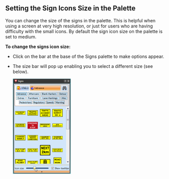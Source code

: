 ## Setting the Sign Icons Size in the Palette

You can change the size of the signs in the palette. This is helpful when using a screen at very high resolution, or just for users who are having difficulty with the small icons. By default the sign icon size on the palette is set to medium. 

**To change the signs icon size:**

 - Click on the bar at the base of the Signs palette to make options appear.
 - The size bar will pop up enabling you to select a different size (see below).

    ![Icon_Size_Bar](./assets/Icon_Size_Bar.png)